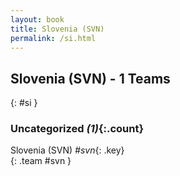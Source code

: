 ```yaml
---
layout: book
title: Slovenia (SVN)
permalink: /si.html
---
```


## Slovenia (SVN) - 1 Teams
{: #si }









### Uncategorized _(1)_{:.count}

Slovenia  (SVN)  _#svn_{: .key} <br>
{: .team #svn }


 
